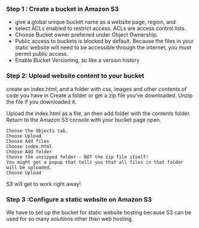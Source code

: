 ### Step 1 : Create a bucket in Amazon S3
   - give a global unique bucket name as a website page, region, and
   - select ACLs enabled to restrict access. ACLs are access control lists.
   - Choose Bucket owner preferred under Object Ownership.
   -  Public access to buckets is blocked by default. Because the files in your static website will need to be accessible through the internet, you must permit public access.
   - Enable Bucket Versioning, so like a version history
     
### Step 2:  Upload website content to your bucket
create an index.html,  and a folder with css, images and other contents of code you have in
 Create a folder or get a zip file you've downloaded. Unzip the file if you downloaded it.

 Upload the index.html as a file, an then add folder with the contents folder.
Return to the Amazon S3 console with your bucket page open. 
```
Choose the Objects tab.
Choose Upload
Choose Add files
Choose index.html
Choose Add folder
Choose the unzipped folder - NOT the zip file itself!
You might get a popup that tells you that all files in that folder will be uploaded.
Choose Upload
```
S3 will get to work right away!

### Step 3 :Configure a static website on Amazon S3

We have to  set up the bucket for static website hosting because S3 can be used for so many solutions other than web hosting.
